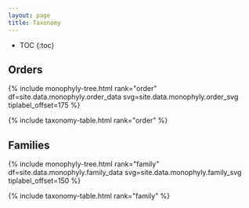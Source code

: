 ```yaml
---
layout: page
title: Taxonomy
---
```


<style>
.autosize {
    font-size: calc(1vw + 1vmin);
}
</style>

* TOC
{:toc}

## Orders

<!--
- PFC taxonomy
- Compare to CoL/EToL

Tax page
- Picture
- Name
- Stats
- <s>Fossil calibrations</s>
- Outgroups
- <s>Genetic tree</s>
- Full distribution
- <s>Download sequences</s>
- <s>Download calibration info</s>
- Download BEAST/RAXML/TREEPL/mcmctree files
- API integration: EOL/fishbase
-->

{% include monophyly-tree.html rank="order" df=site.data.monophyly.order_data svg=site.data.monophyly.order_svg tiplabel_offset=175 %}

{% include taxonomy-table.html rank="order" %}


## Families



{% include monophyly-tree.html rank="family" df=site.data.monophyly.family_data svg=site.data.monophyly.family_svg tiplabel_offset=150 %}

{% include taxonomy-table.html rank="family" %}
